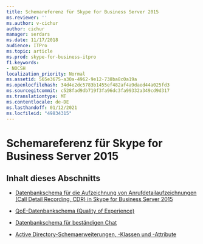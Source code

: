 ```yaml
---
title: Schemareferenz für Skype for Business Server 2015
ms.reviewer: ''
ms.author: v-cichur
author: cichur
manager: serdars
ms.date: 11/17/2018
audience: ITPro
ms.topic: article
ms.prod: skype-for-business-itpro
f1.keywords:
- NOCSH
localization_priority: Normal
ms.assetid: 565e3675-a30a-4962-9e12-738ba8c0a19a
ms.openlocfilehash: 34d4e2dc5783b1455ef482af4a9daed44a025fd3
ms.sourcegitcommit: c528fad9db719f3fa96dc3fa99332a349cd9d317
ms.translationtype: MT
ms.contentlocale: de-DE
ms.lasthandoff: 01/12/2021
ms.locfileid: "49834315"
---
```

# <a name="schema-reference-for-skype-for-business-server-2015"></a>Schemareferenz für Skype for Business Server 2015
 

## <a name="in-this-section"></a>Inhalt dieses Abschnitts

- [Datenbankschema für die Aufzeichnung von Anrufdetailaufzeichnungen (Call Detail Recording, CDR) in Skype for Business Server 2015](call-detail-recording-cdr-database-schema/call-detail-recording-cdr-database-schema.md)
    
- [QoE-Datenbankschema (Quality of Experience)](quality-of-experience-qoe-database-schema/quality-of-experience-qoe-database-schema.md)
    
- [Datenbankschema für beständigen Chat](persistent-chat-database-schema/persistent-chat-database-schema.md)
    
- [Active Directory-Schemaerweiterungen, -Klassen und -Attribute](active-directory-schema-extensions-classes-and-attributes/active-directory-schema-extensions-classes-and-attributes.md)
    

